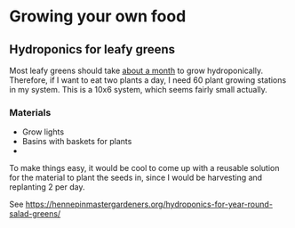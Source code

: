 # Growing your own food


## Hydroponics for leafy greens

Most leafy greens should take [about a
month](https://homeguides.sfgate.com/quick-growing-plants-hydroponic-systems-27438.html#:~:text=best%20for%20you.-,Lettuce,ready%20as%20the%20leafy%20types.)
to grow hydroponically.  Therefore, if I want to eat two plants a day, I need
60 plant growing stations in my system.  This is a 10x6 system, which seems
fairly small actually.

### Materials

 - Grow lights
 - Basins with baskets for plants
 - 

To make things easy, it would be cool to come up with a reusable solution for
the material to plant the seeds in, since I would be harvesting and replanting
2 per day.

See https://hennepinmastergardeners.org/hydroponics-for-year-round-salad-greens/
